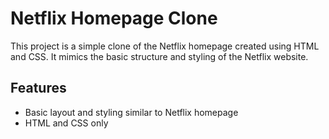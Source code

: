 # Netflix Homepage Clone

This project is a simple clone of the Netflix homepage created using HTML and CSS. It mimics the basic structure and styling of the Netflix website.

## Features

- Basic layout and styling similar to Netflix homepage
- HTML and CSS only
